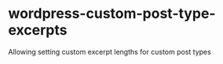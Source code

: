 # wordpress-custom-post-type-excerpts
Allowing setting custom excerpt lengths for custom post types
